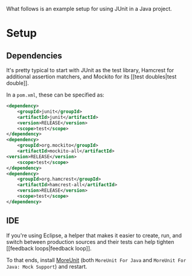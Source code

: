 What follows is an example setup for using JUnit in a Java project.

# Setup 

## Dependencies 

It's pretty typical to start with JUnit as the test library, Hamcrest for additional assertion matchers, and Mockito for its [[test doubles|test double]].

In a `pom.xml`, these can be specified as:

``` xml
<dependency>
	<groupId>junit</groupId>
	<artifactId>junit</artifactId>
	<version>RELEASE</version>
	<scope>test</scope>
</dependency>
<dependency>
	<groupId>org.mockito</groupId>
	<artifactId>mockito-all</artifactId>
<version>RELEASE</version>
	<scope>test</scope>
</dependency>
<dependency>
	<groupId>org.hamcrest</groupId>
	<artifactId>hamcrest-all</artifactId>
	<version>RELEASE</version>
	<scope>test</scope>
</dependency>
```

## IDE

If you're using Eclipse, a helper that makes it easier to create, run, and switch between production sources and their tests can help tighten [[feedback loops|feedback loop]].

To that ends, install [MoreUnit](http://moreunit.sourceforge.net/#download) (both `MoreUnit For Java` and `MoreUnit For Java: Mock Support`) and restart.